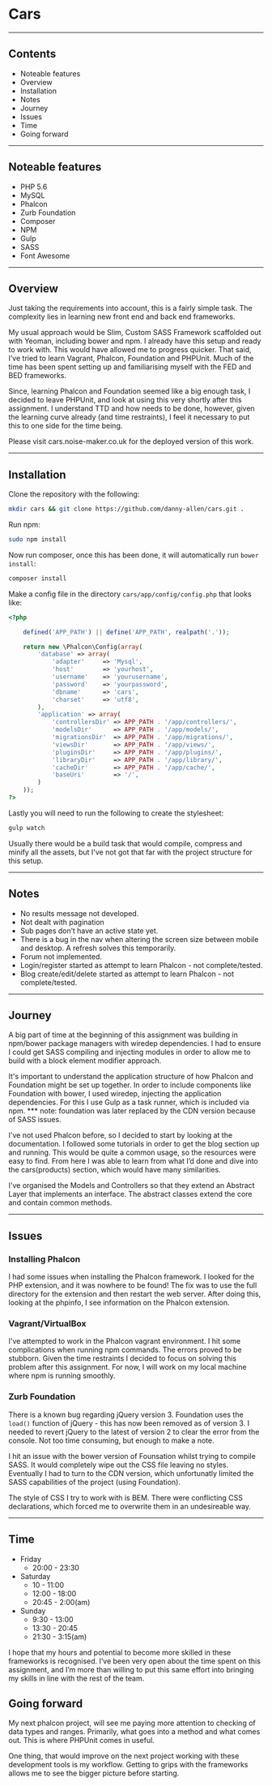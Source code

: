 # Cars

---

## Contents

* Noteable features
* Overview
* Installation
* Notes
* Journey
* Issues
* Time
* Going forward

---


## Noteable features

* PHP 5.6
* MySQL
* Phalcon
* Zurb Foundation
* Composer
* NPM
* Gulp
* SASS
* Font Awesome

---

## Overview

Just taking the requirements into account, this is a fairly simple task. The complexity lies in learning new front end and back end frameworks.

My usual approach would be Slim, Custom SASS Framework scaffolded out with Yeoman, including bower and npm. I already have this setup and ready to work with. This would have allowed me to progress quicker. That said, I’ve tried to learn Vagrant, Phalcon, Foundation and PHPUnit. Much of the time has been spent setting up and familiarising myself with the FED and BED frameworks.

Since, learning Phalcon and Foundation seemed like a big enough task, I decided to leave PHPUnit, and look at using this very shortly after this assignment. I understand TTD and how needs to be done, however, given the learning curve already (and time restraints), I feel it necessary to put this to one side for the time being.

Please visit cars.noise-maker.co.uk for the deployed version of this work.

---


## Installation

Clone the repository with the following:

```sh
mkdir cars && git clone https://github.com/danny-allen/cars.git .
```

Run npm:

```sh
sudo npm install
```

Now run composer, once this has been done, it will automatically run `bower install`:

```sh
composer install
```

Make a config file in the directory `cars/app/config/config.php` that looks like:

```php
<?php

	defined('APP_PATH') || define('APP_PATH', realpath('.'));

	return new \Phalcon\Config(array(
	    'database' => array(
	        'adapter'     => 'Mysql',
	        'host'        => 'yourhost',
	        'username'    => 'yourusername',
	        'password'    => 'yourpassword',
	        'dbname'      => 'cars',
	        'charset'     => 'utf8',
	    ),
	    'application' => array(
	        'controllersDir' => APP_PATH . '/app/controllers/',
	        'modelsDir'      => APP_PATH . '/app/models/',
	        'migrationsDir'  => APP_PATH . '/app/migrations/',
	        'viewsDir'       => APP_PATH . '/app/views/',
	        'pluginsDir'     => APP_PATH . '/app/plugins/',
	        'libraryDir'     => APP_PATH . '/app/library/',
	        'cacheDir'       => APP_PATH . '/app/cache/',
	        'baseUri'        => '/',
	    )
	));
?>
```

Lastly you will need to run the following to create the stylesheet:

```sh
gulp watch
```

Usually there would be a build task that would compile, compress and minify all the assets, but I've not got that far with the project structure for this setup.


---


## Notes

* No results message not developed.
* Not dealt with pagination
* Sub pages don’t have an active state yet.
* There is a bug in the nav when altering the screen size between mobile and desktop. A refresh solves this temporarily.
* Forum not implemented.
* Login/register started as attempt to learn Phalcon - not complete/tested.
* Blog create/edit/delete started as attempt to learn Phalcon - not complete/tested.


---


## Journey

A big part of time at the beginning of this assignment was building in npm/bower package managers with wiredep dependencies. I had to ensure I could get SASS compiling and injecting modules in order to allow me to build with a block element modifier approach.

It's important to understand the application structure of how Phalcon and Foundation might be set up together. In order to include components like Foundation with bower, I used wiredep, injecting the application dependencies. For this I use Gulp as a task runner, which is included via npm. *** note: foundation was later replaced by the CDN version because of SASS issues.

I've not used Phalcon before, so I decided to start by looking at the documentation. I followed some tutorials in order to get the blog section up and running. This would be quite a common usage, so the resources were easy to find. From here I was able to learn from what I’d done and dive into the cars(products) section, which would have many similarities.

I've organised the Models and Controllers so that they extend an Abstract Layer that implements an interface. The abstract classes extend the core and contain common methods.


---


## Issues

### Installing Phalcon

I had some issues when installing the Phalcon framework. I looked for the PHP extension, and it was nowhere to be found! The fix was to use the full directory for the extension and then restart the web server. After doing this, looking at the phpinfo, I see information on the Phalcon extension.


### Vagrant/VirtualBox

I've attempted to work in the Phalcon vagrant environment. I hit some complications when running npm commands. The errors proved to be stubborn. Given the time restraints I decided to focus on solving this problem after this assignment. For now, I will work on my local machine where npm is running smoothly.


### Zurb Foundation

There is a known bug regarding jQuery version 3. Foundation uses the `load()` function of jQuery - this has now been removed as of version 3. I needed to revert jQuery to the latest of version 2 to clear the error from the console. Not too time consuming, but enough to make a note.

I hit an issue with the bower version of Founsation whilst trying to compile SASS. It would completely wipe out the CSS file leaving no styles. Eventually I had to turn to the CDN version, which unfortunatly limited the SASS capabilities of the project (using Foundation).

The style of CSS I try to work with is BEM. There were conflicting CSS declarations, which forced me to overwrite them in an undesireable way.


---


## Time

* Friday
	+ 20:00 - 23:30
* Saturday
	+ 10 - 11:00
	+ 12:00 - 18:00
	+ 20:45 - 2:00(am)
* Sunday
	+ 9:30 - 13:00
	+ 13:30 - 20:45
	+ 21:30 - 3:15(am)

I hope that my hours and potential to become more skilled in these frameworks is recognised. I’ve been very open about the time spent on this assignment, and I’m more than willing to put this same effort into bringing my skills in line with the rest of the team.


## Going forward

My next phalcon project, will see me paying more attention to checking of data types and ranges. Primarily, what goes into a method and what comes out. This is where PHPUnit comes in useful.

One thing, that would improve on the next project working with these development tools is my workflow. Getting to grips with the frameworks allows me to see the bigger picture before starting. 


